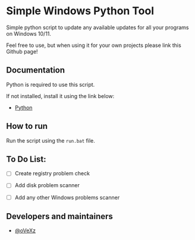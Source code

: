 # Simple Windows Python Tool

Simple python script to update any available updates for all your programs on Windows 10/11.

Feel free to use, but when using it for your own projects please link this Github page!


## Documentation

Python is required to use this script.

If not installed, install it using the link below:

- [Python](https://www.python.org/ftp/python/3.11.2/python-3.11.2-amd64.exe)


## How to run

Run the script using the `run.bat` file.

## To Do List:

- [ ]  Create registry problem check
- [ ]  Add disk problem scanner
- [ ]  Add any other Windows problems scanner


## Developers and maintainers

- [@oVeXz](https://github.com/oVeXz)
